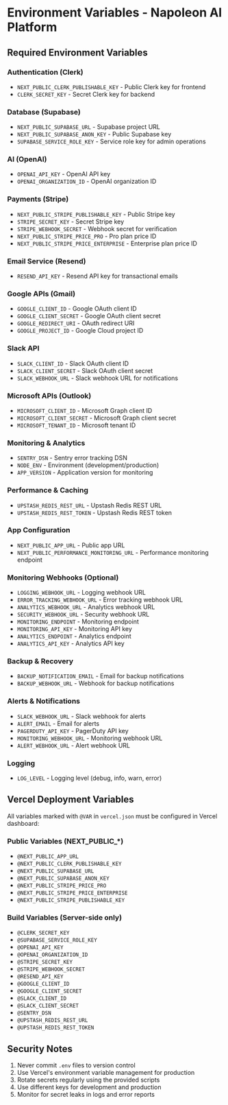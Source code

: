 # Environment Variables - Napoleon AI Platform

## Required Environment Variables

### Authentication (Clerk)
- `NEXT_PUBLIC_CLERK_PUBLISHABLE_KEY` - Public Clerk key for frontend
- `CLERK_SECRET_KEY` - Secret Clerk key for backend

### Database (Supabase)
- `NEXT_PUBLIC_SUPABASE_URL` - Supabase project URL
- `NEXT_PUBLIC_SUPABASE_ANON_KEY` - Public Supabase key
- `SUPABASE_SERVICE_ROLE_KEY` - Service role key for admin operations

### AI (OpenAI)
- `OPENAI_API_KEY` - OpenAI API key
- `OPENAI_ORGANIZATION_ID` - OpenAI organization ID

### Payments (Stripe)
- `NEXT_PUBLIC_STRIPE_PUBLISHABLE_KEY` - Public Stripe key
- `STRIPE_SECRET_KEY` - Secret Stripe key
- `STRIPE_WEBHOOK_SECRET` - Webhook secret for verification
- `NEXT_PUBLIC_STRIPE_PRICE_PRO` - Pro plan price ID
- `NEXT_PUBLIC_STRIPE_PRICE_ENTERPRISE` - Enterprise plan price ID

### Email Service (Resend)
- `RESEND_API_KEY` - Resend API key for transactional emails

### Google APIs (Gmail)
- `GOOGLE_CLIENT_ID` - Google OAuth client ID
- `GOOGLE_CLIENT_SECRET` - Google OAuth client secret
- `GOOGLE_REDIRECT_URI` - OAuth redirect URI
- `GOOGLE_PROJECT_ID` - Google Cloud project ID

### Slack API
- `SLACK_CLIENT_ID` - Slack OAuth client ID
- `SLACK_CLIENT_SECRET` - Slack OAuth client secret
- `SLACK_WEBHOOK_URL` - Slack webhook URL for notifications

### Microsoft APIs (Outlook)
- `MICROSOFT_CLIENT_ID` - Microsoft Graph client ID
- `MICROSOFT_CLIENT_SECRET` - Microsoft Graph client secret
- `MICROSOFT_TENANT_ID` - Microsoft tenant ID

### Monitoring & Analytics
- `SENTRY_DSN` - Sentry error tracking DSN
- `NODE_ENV` - Environment (development/production)
- `APP_VERSION` - Application version for monitoring

### Performance & Caching
- `UPSTASH_REDIS_REST_URL` - Upstash Redis REST URL
- `UPSTASH_REDIS_REST_TOKEN` - Upstash Redis REST token

### App Configuration
- `NEXT_PUBLIC_APP_URL` - Public app URL
- `NEXT_PUBLIC_PERFORMANCE_MONITORING_URL` - Performance monitoring endpoint

### Monitoring Webhooks (Optional)
- `LOGGING_WEBHOOK_URL` - Logging webhook URL
- `ERROR_TRACKING_WEBHOOK_URL` - Error tracking webhook URL
- `ANALYTICS_WEBHOOK_URL` - Analytics webhook URL
- `SECURITY_WEBHOOK_URL` - Security webhook URL
- `MONITORING_ENDPOINT` - Monitoring endpoint
- `MONITORING_API_KEY` - Monitoring API key
- `ANALYTICS_ENDPOINT` - Analytics endpoint
- `ANALYTICS_API_KEY` - Analytics API key

### Backup & Recovery
- `BACKUP_NOTIFICATION_EMAIL` - Email for backup notifications
- `BACKUP_WEBHOOK_URL` - Webhook for backup notifications

### Alerts & Notifications
- `SLACK_WEBHOOK_URL` - Slack webhook for alerts
- `ALERT_EMAIL` - Email for alerts
- `PAGERDUTY_API_KEY` - PagerDuty API key
- `MONITORING_WEBHOOK_URL` - Monitoring webhook URL
- `ALERT_WEBHOOK_URL` - Alert webhook URL

### Logging
- `LOG_LEVEL` - Logging level (debug, info, warn, error)

## Vercel Deployment Variables

All variables marked with `@VAR` in `vercel.json` must be configured in Vercel dashboard:

### Public Variables (NEXT_PUBLIC_*)
- `@NEXT_PUBLIC_APP_URL`
- `@NEXT_PUBLIC_CLERK_PUBLISHABLE_KEY`
- `@NEXT_PUBLIC_SUPABASE_URL`
- `@NEXT_PUBLIC_SUPABASE_ANON_KEY`
- `@NEXT_PUBLIC_STRIPE_PRICE_PRO`
- `@NEXT_PUBLIC_STRIPE_PRICE_ENTERPRISE`
- `@NEXT_PUBLIC_STRIPE_PUBLISHABLE_KEY`

### Build Variables (Server-side only)
- `@CLERK_SECRET_KEY`
- `@SUPABASE_SERVICE_ROLE_KEY`
- `@OPENAI_API_KEY`
- `@OPENAI_ORGANIZATION_ID`
- `@STRIPE_SECRET_KEY`
- `@STRIPE_WEBHOOK_SECRET`
- `@RESEND_API_KEY`
- `@GOOGLE_CLIENT_ID`
- `@GOOGLE_CLIENT_SECRET`
- `@SLACK_CLIENT_ID`
- `@SLACK_CLIENT_SECRET`
- `@SENTRY_DSN`
- `@UPSTASH_REDIS_REST_URL`
- `@UPSTASH_REDIS_REST_TOKEN`

## Security Notes

1. Never commit `.env` files to version control
2. Use Vercel's environment variable management for production
3. Rotate secrets regularly using the provided scripts
4. Use different keys for development and production
5. Monitor for secret leaks in logs and error reports 